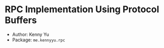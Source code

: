 RPC Implementation Using Protocol Buffers
=========================================
-   Author: Kenny Yu
-   Package: `me.kennyyu.rpc`